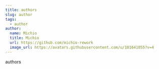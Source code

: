 ```yaml
---
title: authors
slug: author
tags:
  - author
author:
  name: Michio
  title: Michio
  url: https://github.com/michio-rework
  image_url: https://avatars.githubusercontent.com/u/101641055?v=4
---
```

a﻿uthors